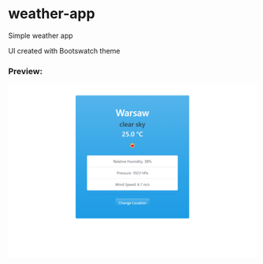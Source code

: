 # weather-app
Simple weather app

UI created with Bootswatch theme

### Preview:
![alt-text](https://github.com/PierreBezuchow/weather-app/blob/master/img/weather-app-screenshot.png)